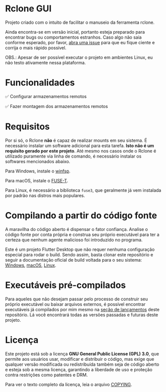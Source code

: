 # Rclone GUI

Projeto criado com o intuito de facilitar o manuseio da ferramenta rclone.

Ainda encontra-se em versão inicial, portanto esteja preparado para encontrar bugs ou comportamentos estranhos.
Caso algo não saia conforme esperado, por favor, [abra uma issue](https://github.com/Treech3r/Rclone-GUI/issues/new)
para que eu fique ciente e corrija o mais rápido possível.

OBS.: Apesar de ser possível executar o projeto em ambientes Linux, eu não testo ativamente nessa plataforma.

# Funcionalidades

✅ Configurar armazenamentos remotos

✅ Fazer montagem dos armazenamentos remotos

# Requisitos
Por si só, o Rclone **não** é capaz de realizar mounts em seu sistema. É necessário instalar um software adicional para
esta tarefa. **Isto não é um requisito gerado por este projeto**. Até mesmo nos casos onde o Rclone é utilizado puramente
via linha de comando, é necessário instalar os softwares mencionados abaixo.

Para Windows, instale o [winfsp](https://winfsp.dev/rel/).

Para macOS, instale o [FUSE-T](https://www.fuse-t.org/).

Para Linux, é necessário a biblioteca `fuse3`, que geralmente já vem instalada por padrão nas distros mais populares.

# Compilando a partir do código fonte
A maravilha do código aberto é dispensar o fator confiança. Analise o código fonte por conta própria e
construa seu próprio executável para ter a certeza que nenhum agente malicioso foi introduzido no programa.

Este é um projeto Flutter Desktop que não requer nenhuma configuração especial para rodar o build. Sendo assim, basta clonar este
repositório e seguir a documentação oficial de build voltada para o seu sistema: 
[Windows](https://docs.flutter.dev/platform-integration/windows/building), 
[macOS](https://docs.flutter.dev/platform-integration/macos/building),
[Linux](https://docs.flutter.dev/platform-integration/linux/building).

# Executáveis pré-compilados
Para aqueles que não desejam passar pelo processo de construir seu próprio executável ou baixar arquivos externos, é
possível encontrar executáveis já compilados por mim mesmo na 
[seção de lançamentos](https://github.com/Treech3r/Rclone-GUI/releases) deste repositório. Lá você encontrará todas as
versões passadas e futuras deste projeto.

# Licença

Este projeto está sob a licença **GNU General Public License (GPL) 3.0**, que permite aos usuários usar, modificar e
distribuir o código, mas exige que qualquer versão modificada ou redistribuída também seja de código aberto e esteja
sob a mesma licença, garantindo a liberdade de uso e proteção contra restrições como patentes e DRM.

Para ver o texto completo da licença, leia o arquivo [COPYING](COPYING).
